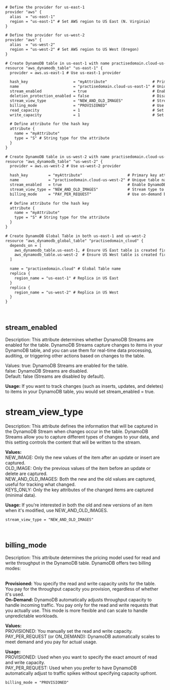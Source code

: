 ```xml
# Define the provider for us-east-1
provider "aws" {
  alias  = "us-east-1"
  region = "us-east-1" # Set AWS region to US East (N. Virginia)
}

# Define the provider for us-west-2
provider "aws" {
  alias  = "us-west-2"
  region = "us-west-2" # Set AWS region to US West (Oregon)
}

# Create DynamoDB table in us-east-1 with name practisedomain.cloud-us-east-1
resource "aws_dynamodb_table" "us-east-1" {
  provider = aws.us-east-1 # Use us-east-1 provider

  hash_key                    = "myAttribute"                    # Primary key attribute
  name                        = "practisedomain.cloud-us-east-1" # Unique table name for this region
  stream_enabled              = true                             # Enable DynamoDB Streams (optional)
  deletion_protection_enabled = false                            # Disable deletion protection (default is false)
  stream_view_type            = "NEW_AND_OLD_IMAGES"             # Stream type to capture both old and new images of records (optional)
  billing_mode                = "PROVISIONED"                    # Use provisioned capacity (steady workloads)
  read_capacity               = 1                                # Set read capacity units
  write_capacity              = 1                                # Set write capacity units

  # Define attribute for the hash key
  attribute {
    name = "myAttribute"
    type = "S" # String type for the attribute
  }
}

# Create DynamoDB table in us-west-2 with name practisedomain.cloud-us-west-2
resource "aws_dynamodb_table" "us-west-2" {
  provider = aws.us-west-2 # Use us-west-2 provider

  hash_key         = "myAttribute"                    # Primary key attribute
  name             = "practisedomain.cloud-us-west-2" # Unique table name for this region
  stream_enabled   = true                             # Enable DynamoDB Streams (optional)
  stream_view_type = "NEW_AND_OLD_IMAGES"             # Stream type to capture both old and new images (optional)
  billing_mode     = "PAY_PER_REQUEST"                # Use on-demand billing (for unpredictable workloads)

  # Define attribute for the hash key
  attribute {
    name = "myAttribute"
    type = "S" # String type for the attribute
  }
}

# Create DynamoDB Global Table in both us-east-1 and us-west-2
resource "aws_dynamodb_global_table" "practisedomain_cloud" {
  depends_on = [
    aws_dynamodb_table.us-east-1, # Ensure US East table is created first
    aws_dynamodb_table.us-west-2  # Ensure US West table is created first
  ]

  name = "practisedomain.cloud" # Global Table name
  replica {
    region_name = "us-east-1" # Replica in US East
  }
  replica {
    region_name = "us-west-2" # Replica in US West
  }
}

```
<br>

## **stream_enabled**
Description: This attribute determines whether DynamoDB Streams are enabled for the table. DynamoDB Streams capture changes to items in your DynamoDB table, and you can use them for real-time data processing, auditing, or triggering other actions based on changes to the table.

Values:
true: DynamoDB Streams are enabled for the table.
<br>false: DynamoDB Streams are disabled.<br>
Default: false (Streams are disabled by default).

**Usage:** 
If you want to track changes (such as inserts, updates, and deletes) to items in your DynamoDB table, you would set stream_enabled = true.<br>
# stream_view_type
Description: This attribute defines the information that will be captured in the DynamoDB Stream when changes occur in the table. DynamoDB Streams allow you to capture different types of changes to your data, and this setting controls the content that will be written to the stream.

**Values:** 
<br>NEW_IMAGE: Only the new values of the item after an update or insert are captured.
<br>OLD_IMAGE: Only the previous values of the item before an update or delete are captured.
<br>NEW_AND_OLD_IMAGES: Both the new and the old values are captured, useful for tracking what changed.
<br>KEYS_ONLY: Only the key attributes of the changed items are captured (minimal data).

**Usage:**
If you're interested in both the old and new versions of an item when it's modified, use NEW_AND_OLD_IMAGES.
```xml
stream_view_type = "NEW_AND_OLD_IMAGES"
```
<br>

## billing_mode
Description: This attribute determines the pricing model used for read and write throughput in the DynamoDB table. DynamoDB offers two billing modes:

<br>**Provisioned:** You specify the read and write capacity units for the table. You pay for the throughput capacity you provision, regardless of whether it's used.
<br>**On-Demand:** DynamoDB automatically adjusts throughput capacity to handle incoming traffic. You pay only for the read and write requests that you actually use. This mode is more flexible and can scale to handle unpredictable workloads.

**Values:**
<br>PROVISIONED: You manually set the read and write capacity.
<br>PAY_PER_REQUEST (or ON_DEMAND): DynamoDB automatically scales to meet demand and you pay for actual usage.

**Usage:**
<br>PROVISIONED: Used when you want to specify the exact amount of read and write capacity.
<br>PAY_PER_REQUEST: Used when you prefer to have DynamoDB automatically adjust to traffic spikes without specifying capacity upfront.

```xml
billing_mode = "PROVISIONED"
```
